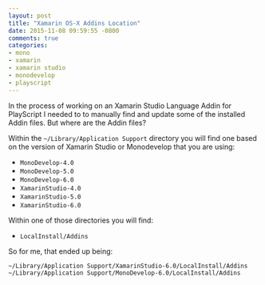 ```yaml
---
layout: post
title: "Xamarin OS-X Addins Location"
date: 2015-11-08 09:59:55 -0800
comments: true
categories: 
- mono
- xamarin
- xamarin studio
- monodevelop
- playscript
---
```

In the process of working on an Xamarin Studio Language Addin for PlayScript I needed to to manually find and update some of the installed Addin files. But where are the Addin files?

Within the `~/Library/Application Support` directory you will find one based on the version of Xamarin Studio or Monodevelop that you are using:


* `MonoDevelop-4.0`
* `MonoDevelop-5.0`
* `MonoDevelop-6.0`
* `XamarinStudio-4.0`
* `XamarinStudio-5.0`
* `XamarinStudio-6.0`

Within one of those directories you will find:

* `LocalInstall/Addins`

So for me, that ended up being:

`~/Library/Application Support/XamarinStudio-6.0/LocalInstall/Addins
`
`~/Library/Application Support/MonoDevelop-6.0/LocalInstall/Addins`